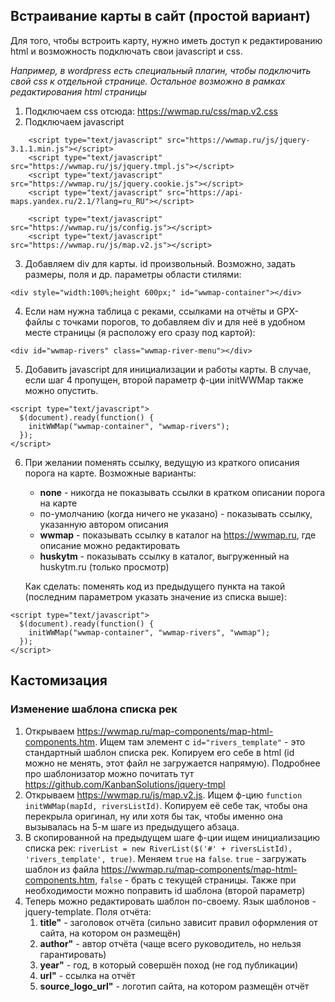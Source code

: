 ## Встраивание карты в сайт (простой вариант)

Для того, чтобы встроить карту, нужно иметь доступ к редактированию html и возможность подключать свои javascript и css.

_Например, в wordpress есть специальный плагин, чтобы подключить свой css к отдельной странице. Остальное возможно в рамках редактирования html страницы_

1. Подключаем css отсюда: https://wwmap.ru/css/map.v2.css
2. Подключаем javascript
```
    <script type="text/javascript" src="https://wwmap.ru/js/jquery-3.1.1.min.js"></script>
    <script type="text/javascript" src="https://wwmap.ru/js/jquery.tmpl.js"></script>
    <script type="text/javascript" src="https://wwmap.ru/js/jquery.cookie.js"></script>
    <script type="text/javascript" src="https://api-maps.yandex.ru/2.1/?lang=ru_RU"></script>

    <script type="text/javascript" src="https://wwmap.ru/js/config.js"></script>
    <script type="text/javascript" src="https://wwmap.ru/js/map.v2.js"></script>
```
3. Добавляем div для карты. id произвольный. Возможно, задать размеры, поля и др. параметры области стилями:
```
<div style="width:100%;height 600px;" id="wwmap-container"></div>
```
4. Если нам нужна таблица с реками, ссылками на отчёты и GPX-файлы с точками порогов, то добавляем div и для неё в удобном месте страницы (я расположу его сразу под картой):
```
<div id="wwmap-rivers" class="wwmap-river-menu"></div>
```
5. Добавить javascript для инициализации и работы карты. В случае, если шаг 4 пропущен, второй параметр ф-ции initWWMap также можно опустить.
```
<script type="text/javascript">
  $(document).ready(function() {
    initWWMap("wwmap-container", "wwmap-rivers");
  });
</script>
```
6. При желании поменять ссылку, ведущую из краткого описания порога на карте.
Возможные варианты:
    * **none** - никогда не показывать ссылки в кратком описании порога на карте
    * по-умолчанию (когда ничего не указано) - показывать ссылку, указанную автором описания
    * **wwmap** - показывать ссылку в каталог на https://wwmap.ru, где описание можно редактировать
    * **huskytm** - показывать ссылку в каталог, выгруженный на huskytm.ru (только просмотр)

    Как сделать: поменять код из предыдущего пункта на такой (последним параметром указать значение из списка выше):
```
<script type="text/javascript">
  $(document).ready(function() {
    initWWMap("wwmap-container", "wwmap-rivers", "wwmap");
  });
</script>
```

## Кастомизация
### Изменение шаблона списка рек
1. Открываем https://wwmap.ru/map-components/map-html-components.htm. Ищем там элемент с ``id="rivers_template"`` - это стандартный шаблон списка рек.
Копируем его себе в html (id можно не менять, этот файл не загружается напрямую). Подробнее про шаблонизатор можно почитать тут https://github.com/KanbanSolutions/jquery-tmpl
2. Открываем https://wwmap.ru/js/map.v2.js. Ищем ф-цию ``function initWWMap(mapId, riversListId)``. Копируем её себе так, чтобы она перекрыла оригинал,
ну или хотя бы так, чтобы именно она вызывалась на 5-м шаге из предыдущего абзаца.
3. В скопированной на предыдущем шаге ф-ции ищем инициализацию списка рек: ``riverList = new RiverList($('#' + riversListId), 'rivers_template', true)``.
Меняем ``true`` на ``false``. ``true`` - загружать шаблон из файла https://wwmap.ru/map-components/map-html-components.htm, ``false`` - брать с текущей страницы. Также
при необходимости можно поправить id шаблона (второй параметр)
4. Теперь можно редактировать шаблон по-своему. Язык шаблонов - jquery-template. Поля отчёта:
    1. **title"** - заголовок отчёта (сильно зависит правил оформления от сайта, на котором он размещён)
    1. **author"** - автор отчёта (чаще всего руководитель, но нельзя гарантировать)
    1. **year"** - год, в который совершён поход (не год публикации)
    1. **url"** - ссылка на отчёт
    1. **source_logo_url"** - логотип сайта, на котором размещён отчёт

